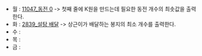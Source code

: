 - 월 : [11047_동전 0](https://www.acmicpc.net/problem/11047) -> 첫째 줄에 K원을 만드는데 필요한 동전 개수의 최솟값을 출력한다.
- 화 : [2839_설탕 배달](https://www.acmicpc.net/problem/2839) -> 상근이가 배달하는 봉지의 최소 개수를 출력한다.
- 수 : 
- 목 :
- 금 :
